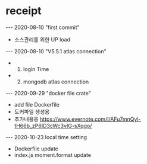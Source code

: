 # receipt

--- 2020-08-10   "first commit"
* 소스관리를 위한 UP load
 
--- 2020-08-10   "V5.5.1 atlas connection"
* 1. login Time
* 2. mongodb atlas connection

--- 2020-09-29   "docker file crate"
* add file Dockerfile
* 도커파일 생성용 
* 추가내용응 https://www.evernote.com/l/AFu7mnQyl-tH66b_zP6ID3cWc3vIG-sXqqo/
    
--- 2020-10-23 local time setting
* Dockerfile update
* index.js moment.format update
